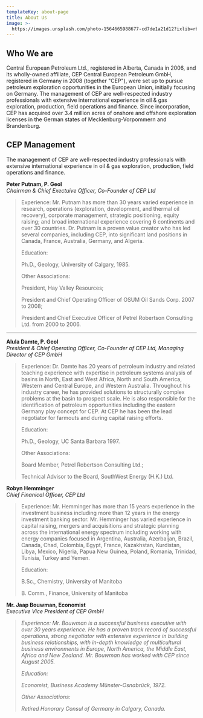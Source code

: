 ```yaml
---
templateKey: about-page
title: About Us
image: >-
  https://images.unsplash.com/photo-1564665988677-cd7de1a21d12?ixlib=rb-1.2.1&ixid=eyJhcHBfaWQiOjEyMDd9&auto=format&fit=crop&w=1350&q=80
---
```

## Who We are

Central European Petroleum Ltd., registered in Alberta, Canada in 2006, and its wholly-owned affiliate, CEP Central European Petroleum GmbH, registered in Germany in 2008 (together "CEP"), were set up to pursue petroleum exploration opportunities in the European Union, initially focusing on Germany. The management of CEP are well-respected industry professionals with extensive international experience in oil & gas exploration, production, field operations and finance. Since incorporation, CEP has acquired over 3.4 million acres of onshore and offshore exploration licenses in the German states of Mecklenburg-Vorpommern and Brandenburg.

## CEP Management

The management of CEP are well-respected industry professionals with extensive international experience in oil & gas exploration, production, field operations and finance.

**Peter Putnam, P. Geol**\
_Chairman & Chief Exectuive Officer, Co-Founder of CEP Ltd_

> Experience: Mr. Putnam has more than 30 years varied experience in research, operations (exploration, development, and thermal oil recovery), corporate management, strategic positioning, equity raising; and broad international experience covering 6 continents and over 30 countries. Dr. Putnam is a proven value creator who has led several companies, including CEP, into significant land positions in Canada, France, Australia, Germany, and Algeria.
>
> Education:
>
> Ph.D., Geology, University of Calgary, 1985.
>
> Other Associations:
>
> President, Hay Valley Resources;
>
> President and Chief Operating Officer of OSUM Oil Sands Corp. 2007 to 2008;
>
> President and Chief Executive Officer of Petrel Robertson Consulting Ltd. from 2000 to 2006.

- - -

**Alula Damte, P. Geol**\
_President & Chief Operating Officer, Co-Founder of CEP Ltd, Managing Director of  CEP GmbH_

> Experience: Dr. Damte has 20 years of petroleum industry and related teaching experience with expertise in petroleum systems analysis of basins in North, East and West Africa, North and South America, Western and Central Europe, and Western Australia. Throughout his industry career, he has provided solutions to structurally complex problems at the basin to prospect scale. He is also responsible for the identification of petroleum opportunities including the eastern Germany play concept for CEP. At CEP he has been the lead negotiator for farmouts and during capital raising efforts.
>
> Education:
>
> Ph.D., Geology, UC Santa Barbara 1997.
>
> Other Associations:
>
> Board Member, Petrel Robertson Consulting Ltd.;
>
> Technical Advisor to the Board, SouthWest Energy (H.K.) Ltd.

**Robyn Hemminger**\
_Chief Finanical Officer, CEP Ltd_

> Experience: Mr. Hemminger has more than 15 years experience in the investment business including more than 12 years in the energy investment banking sector.  Mr. Hemminger has varied experience in capital raising, mergers and acquisitions and strategic planning across the international energy spectrum including working with energy companies focused in Argentina, Australia, Azerbaijan, Brazil, Canada, Chad, Colombia, Egypt, France, Kazakhstan, Kurdistan, Libya, Mexico, Nigeria, Papua New Guinea, Poland, Romania, Trinidad, Tunisia, Turkey and Yemen.
>
> Education:
>
> B.Sc., Chemistry, University of Manitoba
>
> B. Comm., Finance, University of Manitoba

**Mr. Jaap Bouwman, Economist**\
_Executive Vice President of CEP GmbH_

> _Experience: Mr. Bouwman is a successful business executive with over 30 years experience. He has a proven track record of successful operations, strong negotiator with extensive experience in building business relationships, with in-depth knowledge of multicultural business environments in Europe, North America, the Middle East, Africa and New Zealand. Mr. Bouwman has worked with CEP since August 2005._
>
> _Education:_
>
> _Economist, Business Academy Münster-Osnabrück, 1972._
>
> _Other Associations:_
>
> _Retired Honorary Consul of Germany in Calgary, Canada._
